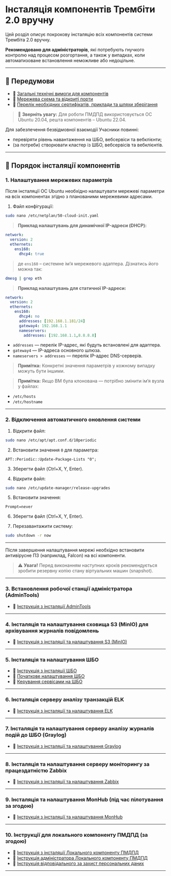 # Інсталяція компонентів Трембіти 2.0 вручну

Цей розділ описує покрокову інсталяцію всіх компонентів системи Трембіта 2.0 вручну.

**Рекомендовано для адміністраторів**, які потребують гнучкого контролю над процесом розгортання, а також у випадках, коли автоматизоване встановлення неможливе або недоцільне.

---

## 🔹 Передумови

- 🔗 [Загальні технічні вимоги для компонентів](01-env-components.md)
- 🔗 [Мережева схема та відкриті порти](02-network-diagram.md)
- 🔗 [Перелік необхідних сертифікатів, приклади та шляхи зберігання](/01_VYMOGY.md/#certificates-vymogy)

> 📌 **Зверніть увагу:** Для роботи ПМДПД використовується ОС Ubuntu 20.04, решта компонентів – Ubuntu 22.04.


Для забезпечення безвідмовної взаємодії Учасники повинні:
- перевіряти рівень навантаження на ШБО, вебсервіси та вебклієнти;
- (за потреби) створювати кластер із ШБО, вебсервісів та вебклієнтів.
---

## 🔹 Порядок інсталяції компонентів

### 1. Налаштування мережевих параметрів


Після інсталяції ОС Ubuntu необхідно налаштувати мережеві параметри на всіх компонентах згідно з планованими мережевими адресами.

1. Файл конфігурації:

```bash
sudo nano /etc/netplan/50-cloud-init.yaml
```

> **Приклад налаштувань для динамічної IP-адреси (DHCP):**

```yaml
network:
  version: 2
  ethernets:
    ens160:
      dhcp4: true
```

> де `ens160` – системне ім’я мережевого адаптера. Дізнатись його можна так:

```bash
dmesg | grep eth
```

> **Приклад налаштувань для статичної IP-адреси:**

```yaml
network:
  version: 2
  ethernets:
    ens160:
      dhcp4: no
      addresses: [192.168.1.181/24]
      gateway4: 192.168.1.1
      nameservers:
        addresses: [192.168.1.1,8.8.8.8]
```

- `addresses` — перелік IP-адрес, які будуть встановлені для адаптера.
- `gateway4` — IP-адреса основного шлюза.
- `nameservers > addresses` — перелік IP-адрес DNS-серверів.

> **Примітка:** Конкретні значення параметрів у кожному випадку можуть бути іншими.

> **Примітка:** Якщо ВМ була клонована — потрібно змінити ім’я вузла у файлах:
- `/etc/hosts`
- `/etc/hostname`

---

### 2. Відключення автоматичного оновлення системи

1. Відкрити файл:

```bash
sudo nano /etc/apt/apt.conf.d/10periodic
```

2. Встановити значення `0` для параметра:

```plaintext
APT::Periodic::Update-Package-Lists "0";
```

3. Зберегти файл (Ctrl+X, Y, Enter).

4. Відкрити файл:

```bash
sudo nano /etc/update-manager/release-upgrades
```

5. Встановити значення:

```plaintext
Prompt=never
```

6. Зберегти файл (Ctrl+X, Y, Enter).

7. Перезавантажити систему:

```bash
sudo shutdown -r now
```

---

Після завершення налаштування мережі необхідно встановити антивірусне ПЗ (наприклад, Falcon) на всі компоненти.

> ⚠️ **Увага!** Перед виконанням наступних кроків рекомендується зробити резервну копію стану віртуальних машин (snapshot).

---

### 3. Встановлення робочої станції адміністратора (AdminTools)

   - 🔗 [Інструкція з інсталяції AdminTools](03-adminserver-install.md)

---

### 4. Інсталяція та налаштування сховища S3 (MinIO) для архівування журналів повідомлень

   - 🔗 [Інструкція з інсталяції та налаштування S3 (MinIO)](04-minio-install-and-settings.md)

---

### 5. Інсталяція та налаштування ШБО

   - 🔗 [Інструкція з інсталяції ШБО](05-uxp-ss-installation.md)
   - 🔗 [Початкове налаштування ШБО](06-uxp-ss-settings.md)
   - 🔗 [Керування сервісами на ШБО](06.1-uxp-service-settings.md)

---

### 6. Інсталяція серверу аналізу транзакцій ELK

   - 🔗 [Інструкція з інсталяції та налаштування ELK](07-elk-install-and-settings.md)

---

### 7. Інсталяція та налаштування серверу аналізу журналів подій до ШБО (Graylog)

   - 🔗 [Інструкція з інсталяції та налаштування Graylog](08-graylog-install-and-settings.md)
---

### 8. Інсталяція та налаштування серверу моніторингу за працездатністю Zabbix

   - 🔗 [Інструкція з інсталяції та налаштування Zabbix](09-zabbix-install-and-settings.md)
---

### 9. Інсталяція та налаштування MonHub (під час пілотування за згодою)

   - 🔗 [Інструкція з інсталяції та налаштування MonHub](10-mon-hub-install-and-settings.md)

---

### 10. Інструкції для локального компоненту ПМДПД (за згодою)

   - 🔗 [Інструкція з інсталяції Локального компоненту ПМДПД](https://portal.trembita.gov.ua/media/website-media/LK_PMDPD.pdf)
   - 🔗 [Інструкція адміністратора Локального компоненту ПМДПД](https://portal.trembita.gov.ua/media/website-media/%D0%86%D0%BD%D1%81%D1%82%D1%80%D1%83%D0%BA%D1%86%D1%96%D1%8F_%D0%90%D0%B4%D0%BC%D1%96%D0%BD%D1%96%D1%81%D1%82%D1%80%D0%B0%D1%82%D0%BE%D1%80%D0%B0_%D0%9B%D0%BE%D0%BA%D0%B0%D0%BB%D1%8C%D0%BD%D0%BE%D0%B3%D0%BE_%D0%BA%D0%BE%D0%BC%D0%BF%D0%BE%D0%BD%D0%B5%D0%BD%D1%82%D1%83_%D0%9F%D0%9C%D0%94%D0%9F%D0%94.pdf)
   - 🔗 [Інструкція відповідального за захист персональних даних](https://portal.trembita.gov.ua/media/website-media/%D0%86%D0%BD%D1%81%D1%82%D1%80%D1%83%D0%BA%D1%86%D1%96%D1%8F_%D0%92%D1%96%D0%B4%D0%BF%D0%BE%D0%B2%D1%96%D0%B4%D0%B0%D0%BB%D1%8C%D0%BD%D0%BE%D0%B3%D0%BE_%D0%B7%D0%B0_%D0%B7%D0%B0%D1%85%D0%B8%D1%81%D1%82_%D0%BF%D0%B5%D1%80%D1%81%D0%BE%D0%BD%D0%B0%D0%BB%D1%8C%D0%BD%D0%B8%D1%85_%D0%B4%D0%B0%D0%BD%D0%B8%D1%85.pdf)

---
